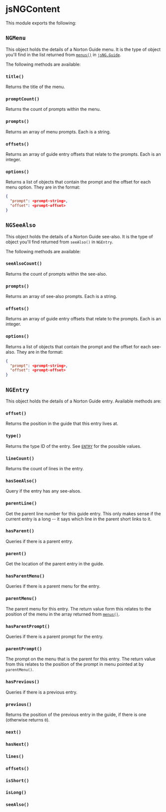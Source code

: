 # jsNGContent

This module exports the following:

## `NGMenu`

This object holds the details of a Norton Guide menu. It is the type of
object you'll find in the list returned from [`menus()`](sNG.md#menus) in
[`jsNG.Guide`](jsNG.md#guide).

The following methods are available:

### `title()`

Returns the title of the menu.

### `promptCount()`

Returns the count of prompts within the menu.

### `prompts()`

Returns an array of menu prompts. Each is a string.

### `offsets()`

Returns an array of guide entry offsets that relate to the prompts. Each is
an integer.

### `options()`

Returns a list of objects that contain the prompt and the offset for each
menu option. They are in the format:

```json
{
  "prompt": <prompt-string>,
  "offset": <prompt-offset>
}
```

## `NGSeeAlso`

This object holds the details of a Norton Guide see-also. It is the type of
object you'll find returned from `seeAlso()` in `NGEntry`.

The following methods are available:

### `seeAlsoCount()`

Returns the count of prompts within the see-also.

### `prompts()`

Returns an array of see-also prompts. Each is a string.

### `offsets()`

Returns an array of guide entry offsets that relate to the prompts. Each is
an integer.

### `options()`

Returns a list of objects that contain the prompt and the offset for each
see-also. They are in the format:

```json
{
  "prompt": <prompt-string>,
  "offset": <prompt-offset>
}
```

## `NGEntry`

This object holds the details of a Norton Guide entry. Available methods
are:

### `offset()`

Returns the position in the guide that this entry lives at.

### `type()`

Returns the type ID of the entry. See [`ENTRY`](jsNG.md#entry) for the
possible values.

### `lineCount()`

Returns the count of lines in the entry.

### `hasSeeAlso()`

Query if the entry has any see-alsos.

### `parentLine()`

Get the parent line number for this guide entry. This only makes sense if
the current entry is a long -- it says which line in the parent short links
to it.

### `hasParent()`

Queries if there is a parent entry.

### `parent()`

Get the location of the parent entry in the guide.

### `hasParentMenu()`

Queries if there is a parent menu for the entry.

### `parentMenu()`

The parent menu for this entry. The return value form this relates to the
position of the menu in the array returned from [`menus()`](jsNG.md#menus).

### `hasParentPrompt()`

Queries if there is a parent prompt for the entry.

### `parentPrompt()`

The prompt on the menu that is the parent for this entry. The return value
from this relates to the position of the prompt in menu pointed at by
`parentMenu()`.

### `hasPrevious()`

Queries if there is a previous entry.

### `previous()`

Returns the position of the previous entry in the guide, if there is one
(otherwise returns `0`).

### `next()`

### `hasNext()`

### `lines()`

### `offsets()`

### `isShort()`

### `isLong()`

### `seeAlso()`

